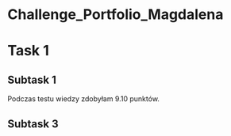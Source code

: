 # **Challenge_Portfolio_Magdalena**

# **Task 1**
## Subtask 1
Podczas testu wiedzy zdobyłam 9.10 punktów.
## Subtask 3
